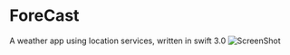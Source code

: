 # ForeCast
A weather app using location services, written in swift 3.0
![ScreenShot](https://firebasestorage.googleapis.com/v0/b/coredev-instaclone-d74f6.appspot.com/o/Screen%20Shot%202016-12-29%20at%2009.50.11.png?alt=media&token=3a03f6d8-7e90-4a5f-8a0a-2b58f90e8a30)
